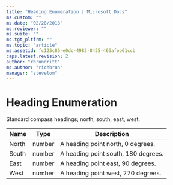 ```yaml
---
title: "Heading Enumeration | Microsoft Docs"
ms.custom: ""
ms.date: "02/28/2018"
ms.reviewer: ""
ms.suite: ""
ms.tgt_pltfrm: ""
ms.topic: "article"
ms.assetid: fc123c86-e0dc-4983-8455-466afeb61ccb
caps.latest.revision: 2
author: "rbrundritt"
ms.author: "richbrun"
manager: "stevelom"
---
```

# Heading Enumeration
Standard compass headings; north, south, east, west.

| Name  | Type   | Description                         |
|-------|--------|-------------------------------------|
| North | number | A heading point north, 0 degrees.   |
| South | number | A heading point south, 180 degrees. |
| East  | number | A heading point east, 90 degrees.   |
| West  | number | A heading point west, 270 degrees.  |
